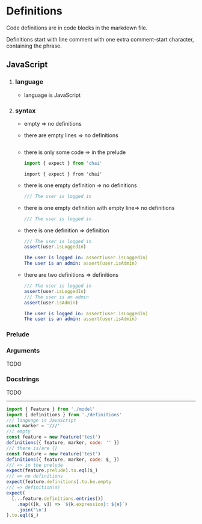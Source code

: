 # Definitions

Code definitions are in code blocks in the markdown file.

Definitions start with line comment with one extra comment-start character, containing the phrase.

## JavaScript

1. ### language
   - language is JavaScript
2. ### syntax

   - empty => no definitions
   - there are empty lines => no definitions

     ```js

     ```

   - there is only some code => in the prelude
     ```js
     import { expect } from 'chai'
     ```
     ```text
     import { expect } from 'chai'
     ```
   - there is one empty definition => no definitions
     ```js
     /// The user is logged in
     ```
   - there is one empty definition with empty line=> no definitions

     ```js
     /// The user is logged in
     ```

   - there is one definition => definition

     ```js
     /// The user is logged in
     assert(user.isLoggedIn)
     ```

     ```yaml
     The user is logged in: assert(user.isLoggedIn)
     The user is an admin: assert(user.isAdmin)
     ```

   - there are two definitions => definitions

     ```js
     /// The user is logged in
     assert(user.isLoggedIn)
     /// The user is an admin
     assert(user.isAdmin)
     ```

     ```yaml
     The user is logged in: assert(user.isLoggedIn)
     The user is an admin: assert(user.isAdmin)
     ```

### Prelude

### Arguments

TODO

### Docstrings

TODO

---

```js harmony
import { Feature } from './model'
import { definitions } from './definitions'
/// language is JavaScript
const marker = '///'
/// empty
const feature = new Feature('test')
definitions({ feature, marker, code: '' })
/// there is/are {}
const feature = new Feature('test')
definitions({ feature, marker, code: $_ })
/// => in the prelude
expect(feature.prelude).to.eql($_)
/// => no definitions
expect(feature.definitions).to.be.empty
/// => definition(s)
expect(
  [...feature.definitions.entries()]
    .map(([k, v]) => `${k.expression}: ${v}`)
    .join('\n')
).to.eql($_)
```
